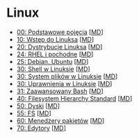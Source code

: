# Linux


* [00: Podstawowe pojęcia](Podstawy.html) \[[MD](slides/Podstawy.md)\]
* [10: Wstęp do Linuksa](Intro.html) \[[MD](slides/Intro.md)\]
* [20: Dystrybucje Linuksa](Dystrybucje.html) \[[MD](slides/Dystrybucje.md)\]
* [24: RHEL i pochodne](Pochodne_RHEL.html) \[[MD](slides/Pochodne_RHEL.md)\]
* [25: Debian, Ubuntu](Debian_Ubuntu.html) \[[MD](slides/Debian_Ubuntu.md)\]
* [30: Shell w Linuksie](Shell.html) \[[MD](slides/Shell.md)\]
* [30: System plików w Linuksie](System_plikow.html) \[[MD](slides/System_plikow.md)\]
* [30: Uprawnienia w Linuksie](Uprawnienia.html) \[[MD](slides/Uprawnienia.md)\]
* [31: Zaawansowany Bash](Zaawansowany_Bash.html) \[[MD](slides/Zaawansowany_Bash.md)\]
* [40: Filesystem Hierarchy Standard](FHS.html) \[[MD](slides/FHS.md)\]
* [50: Dyski](Dyski.html) \[[MD](slides/Dyski.md)\]
* [55: FS](FS.html) \[[MD](slides/FS.md)\]
* [60: Menedżery pakietów](Menedzery_pakietow.html) \[[MD](slides/Menedzery_pakietow.md)\]
* [70: Edytory](Edytory.html) \[[MD](slides/Edytory.md)\]